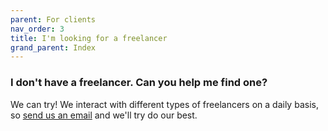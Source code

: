 ```yaml
---
parent: For clients
nav_order: 3
title: I'm looking for a freelancer
grand_parent: Index
---
```


### I don't have a freelancer. Can you help me find one?

We can try! We interact with different types of freelancers on a daily basis, so [send us an email](mailto:hello@freelancerprotocol.com) and we'll try do our best.
